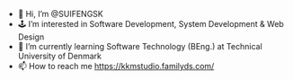 - 👋 Hi, I’m @SUIFENGSK
- 🕹️ I’m interested in Software Development, System Development & Web Design
- 🌱 I’m currently learning Software Technology (BEng.) at Technical University of Denmark
- 📫 How to reach me https://kkmstudio.familyds.com/

<!---
SUIFENGSK/SUIFENGSK is a ✨ special ✨ repository because its `README.md` (this file) appears on your GitHub profile.
You can click the Preview link to take a look at your changes.
--->
